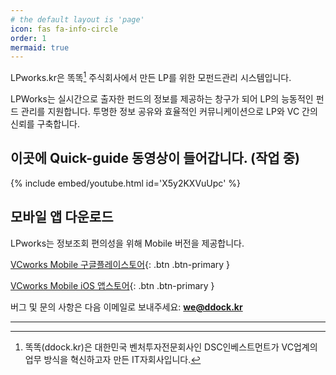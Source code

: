 ```yaml
---
# the default layout is 'page'
icon: fas fa-info-circle
order: 1
mermaid: true
---
```


LPworks.kr은 똑똑[^dkdk] 주식회사에서 만든 LP를 위한 모펀드관리 시스템입니다.

LPWorks는 실시간으로 출자한 펀드의 정보를 제공하는 창구가 되어 LP의 능동적인 펀드 관리를 지원합니다.
투명한 정보 공유와 효율적인 커뮤니케이션으로 LP와 VC 간의 신뢰를 구축합니다.


## 이곳에 Quick-guide 동영상이 들어갑니다. (작업 중)

{% include embed/youtube.html id='X5y2KXVuUpc' %}
  


## 모바일 앱 다운로드
LPworks는 정보조회 편의성을 위해 Mobile 버전을 제공합니다.

[<i class="fab fa-android"></i> VCworks Mobile 구글플레이스토어](https://play.google.com/store/apps/details?id=com.lpworks.mobile&hl=ko){: .btn .btn-primary } 

[<i class="fab fa-apple"></i> VCworks Mobile iOS 앱스토어](https://apps.apple.com/kr/app/lpworks/id6749229576){: .btn .btn-primary }



버그 및 문의 사항은 다음 이메일로 보내주세요: **[we@ddock.kr](mailto:we@ddock.kr)**


---

[^dkdk]:똑똑(ddock.kr)은 대한민국 벤처투자전문회사인 DSC인베스트먼트가 VC업계의 업무 방식을 혁신하고자 만든 IT자회사입니다. 
